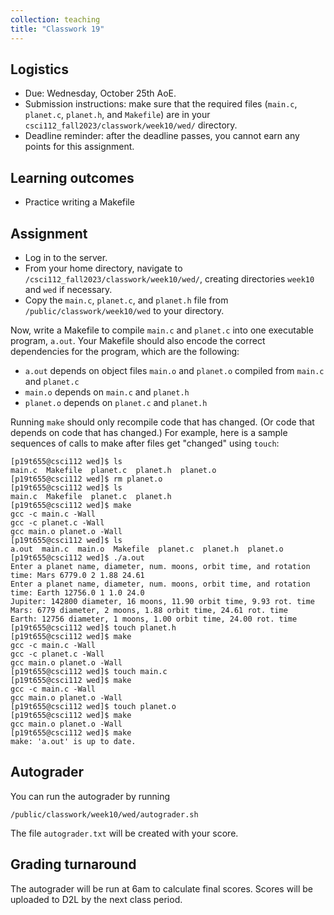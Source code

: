 ```yaml
---
collection: teaching
title: "Classwork 19"
---
```


## Logistics
* Due: Wednesday, October 25th AoE.
* Submission instructions: make sure that the required files (`main.c`, `planet.c`, `planet.h`, and `Makefile`) are in your
	`csci112_fall2023/classwork/week10/wed/` directory.
* Deadline reminder: after the deadline passes, you cannot earn any points for
	this assignment.

## Learning outcomes
* Practice writing a Makefile

## Assignment

* Log in to the server.
* From your home directory, navigate to `/csci112_fall2023/classwork/week10/wed/`, creating directories `week10`
and `wed` if necessary.
* Copy the `main.c`, `planet.c`, and `planet.h` file from `/public/classwork/week10/wed` to your directory.

Now, write a Makefile to compile `main.c` and `planet.c` into one executable
program, `a.out`. Your Makefile should also encode the correct dependencies for
the program, which are the following:

* `a.out` depends on object files `main.o` and `planet.o` compiled from `main.c` and `planet.c`
* `main.o` depends on `main.c` and `planet.h`
* `planet.o` depends on `planet.c` and `planet.h`

Running `make` should only recompile code that has changed. (Or code that
depends on code that has changed.) For example, here is a sample sequences of
calls to make after files get "changed" using `touch`:

```
[p19t655@csci112 wed]$ ls
main.c  Makefile  planet.c  planet.h  planet.o
[p19t655@csci112 wed]$ rm planet.o
[p19t655@csci112 wed]$ ls
main.c  Makefile  planet.c  planet.h
[p19t655@csci112 wed]$ make
gcc -c main.c -Wall
gcc -c planet.c -Wall
gcc main.o planet.o -Wall
[p19t655@csci112 wed]$ ls
a.out  main.c  main.o  Makefile  planet.c  planet.h  planet.o
[p19t655@csci112 wed]$ ./a.out
Enter a planet name, diameter, num. moons, orbit time, and rotation time: Mars 6779.0 2 1.88 24.61
Enter a planet name, diameter, num. moons, orbit time, and rotation time: Earth 12756.0 1 1.0 24.0
Jupiter: 142800 diameter, 16 moons, 11.90 orbit time, 9.93 rot. time
Mars: 6779 diameter, 2 moons, 1.88 orbit time, 24.61 rot. time
Earth: 12756 diameter, 1 moons, 1.00 orbit time, 24.00 rot. time
[p19t655@csci112 wed]$ touch planet.h
[p19t655@csci112 wed]$ make
gcc -c main.c -Wall
gcc -c planet.c -Wall
gcc main.o planet.o -Wall
[p19t655@csci112 wed]$ touch main.c
[p19t655@csci112 wed]$ make
gcc -c main.c -Wall
gcc main.o planet.o -Wall
[p19t655@csci112 wed]$ touch planet.o
[p19t655@csci112 wed]$ make
gcc main.o planet.o -Wall
[p19t655@csci112 wed]$ make
make: 'a.out' is up to date.
```

## Autograder

You can run the autograder by running

```
/public/classwork/week10/wed/autograder.sh
```

The file `autograder.txt` will be created with your score.

## Grading turnaround

The autograder will be run at 6am to calculate final scores. Scores will be
uploaded to D2L by the next class period.

